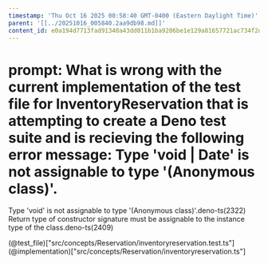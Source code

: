 ```yaml
---
timestamp: 'Thu Oct 16 2025 00:58:40 GMT-0400 (Eastern Daylight Time)'
parent: '[[../20251016_005840.2aa9db98.md]]'
content_id: e0a194d7713fad91340a43dd011b1ba9206be1e129a81657721ac734f2d3a598
---
```


# prompt: What is wrong with the current implementation of the test file for InventoryReservation that is attempting to create a Deno test suite and is recieving the following error message: Type 'void | Date' is not assignable to type '(Anonymous class)'.

Type 'void' is not assignable to type '(Anonymous class)'.deno-ts(2322)
Return type of constructor signature must be assignable to the instance type of the class.deno-ts(2409)

(@test\_file)\["src/concepts/Reservation/inventoryreservation.test.ts"]
(@implementation)\["src/concepts/Reservation/inventoryreservation.ts"]
